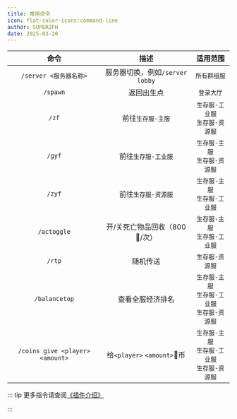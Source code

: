 ```yaml
---
title: 常用命令
icon: flat-color-icons:command-line
author: SUPER2FH
date: 2025-03-20
---
```





|              命令               |              描述               |                        适用范围                         |
| :-----------------------------: | :-----------------------------: | :-----------------------------------------------------: |
|     `/server <服务器名称>`      | 服务器切换，例如`/server lobby` |                      `所有群组服`                       |
|            `/spawn`             |           返回出生点            |                       `登录大厅`                        |
|              `/zf`              |        前往`生存服-主服`        |          `生存服-工业服`<br />`生存服-资源服`           |
|             `/gyf`              |       前往`生存服-工业服`       |           `生存服-主服`<br />`生存服-资源服`            |
|             `/zyf`              |       前往`生存服-资源服`       |           `生存服-主服`<br />`生存服-工业服`            |
|           `/actoggle`           |  开/关死亡物品回收（800🍉/次）   |           `生存服-主服`<br />`生存服-工业服`            |
|             `/rtp`              |            随机传送             |                     `生存服-资源服`                     |
|          `/balancetop`          |        查看全服经济排名         | `生存服-主服`<br />`生存服-工业服`<br />`生存服-资源服` |
| `/coins give <player> <amount>` |   给`<player>` `<amount>`🍉币    | `生存服-主服`<br />`生存服-工业服`<br />`生存服-资源服` |



::: tip 更多指令请查阅[《插件介绍》](/PluginInstructions/)

:::